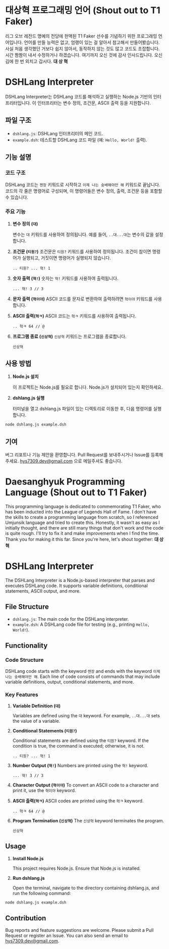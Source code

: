 # 대상혁 프로그래밍 언어 (Shout out to T1 Faker)

리그 오브 레전드 명예의 전당에 헌액된 T1 Faker 선수를 기념하기 위한 프로그래밍 언어입니다. 언어를 만들 능력은 없고, 엄랭이 있는 걸 알아서 참고해서 만들어봤습니다. 사실 처음 생각했던 거보다 쉽지 않아서, 동작하지 않는 것도 많고 코드도 조잡합니다. 시간 짬짬이 내서 수정하거나 하겠습니다. 여기까지 오신 것에 감사 인사드립니다. 오신 김에 한 번 외치고 갑시다. **대 상 혁** 

# DSHLang Interpreter

DSHLang Interpreter는 DSHLang 코드를 해석하고 실행하는 Node.js 기반의 인터프리터입니다. 이 인터프리터는 변수 정의, 조건문, ASCII 출력 등을 지원합니다.

## 파일 구조

- `dshlang.js`: DSHLang 인터프리터의 메인 코드.
- `example.dsh`: 테스트할 DSHLang 코드 파일 (예: `Hello, World!` 출력).

## 기능 설명

### 코드 구조

DSHLang 코드는 `젠장` 키워드로 시작하고 `이제 나는 숭배해야만 해` 키워드로 끝납니다. 코드의 각 줄은 명령어로 구성되며, 이 명령어들은 변수 정의, 출력, 조건문 등을 포함할 수 있습니다.

### 주요 기능

1. **변수 정의 (`대`)**

   변수는 `대` 키워드를 사용하여 정의됩니다. 예를 들어, `..대...대`는 변수의 값을 설정합니다.

2. **조건문 (`티원?`)**
  조건문은 `티원?` 키워드를 사용하여 정의됩니다. 조건이 참이면 명령어가 실행되고, 거짓이면 명령어가 실행되지 않습니다.
    ```dsh
    .. 티원? ... 혁! 1
    ```

3. **숫자 출력 (`혁!`)**
  숫자는 `혁!` 키워드를 사용하여 출력됩니다.
    ```dsh
    ... 혁! 3 // 3
    ```
4. **문자 출력 (`혁이야`)**
  ASCII 코드를 문자로 변환하여 출력하려면 `혁이야` 키워드를 사용합니다.
  
5. **ASCII 출력(`혁ㅋ`)**
  ASCII 코드는 `혁ㅋ` 키워드를 사용하여 출력됩니다.
    ```dsh
    .. 혁ㅋ 64 // @
    ```

6. **프로그램 종료 (`신상혁`)**
  `신상혁` 키워드는 프로그램을 종료합니다.

    ```dsh
    신상혁
    ```

## 사용 방법

1. **Node.js 설치**

   이 프로젝트는 Node.js를 필요로 합니다. Node.js가 설치되어 있는지 확인하세요.

2. **dshlang.js 실행**

   터미널을 열고 dshlang.js 파일이 있는 디렉토리로 이동한 후, 다음 명령어를 실행합니다.
  ```sh
  node dshlang.js example.dsh
  ```

## 기여

버그 리포트나 기능 제안을 환영합니다. Pull Request를 보내주시거나 Issue를 등록해주세요. hys7309.dev@gmail.com 으로 메일주셔도 좋습니다.

# Daesanghyuk Programming Language (Shout out to T1 Faker)

This programming language is dedicated to commemorating T1 Faker, who has been inducted into the League of Legends Hall of Fame. I don't have the skills to create a programming language from scratch, so I referenced Umjunsik language and tried to create this. Honestly, it wasn't as easy as I initially thought, and there are still many things that don't work and the code is quite rough. I'll try to fix it and make improvements when I find the time. Thank you for making it this far. Since you're here, let's shout together: **대 상 혁**

# DSHLang Interpreter

The DSHLang Interpreter is a Node.js-based interpreter that parses and executes DSHLang code. It supports variable definitions, conditional statements, ASCII output, and more.

## File Structure

- `dshlang.js`: The main code for the DSHLang interpreter.
- `example.dsh`: A DSHLang code file for testing (e.g., printing `Hello, World!`).

## Functionality

### Code Structure

DSHLang code starts with the keyword `젠장` and ends with the keyword `이제 나는 숭배해야만 해`. Each line of code consists of commands that may include variable definitions, output, conditional statements, and more.

### Key Features

1. **Variable Definition (`대`)**

   Variables are defined using the `대` keyword. For example, `..대...대` sets the value of a variable.

2. **Conditional Statements (`티원?`)**

   Conditional statements are defined using the `티원?` keyword. If the condition is true, the command is executed; otherwise, it is not.

   ```dsh
   .. 티원? ... 혁! 1
   ```

3. **Number Output (`혁!`)**
  Numbers are printed using the `혁!` keyword.
    ```dsh
    ... 혁! 3 // 3
    ```
4. **Character Output (`혁이야`)**
  To convert an ASCII code to a character and print it, use the `혁이야` keyword.
  
5. **ASCII 출력(`혁ㅋ`)**
  ASCII codes are printed using the `혁ㅋ` keyword.
    ```dsh
    .. 혁ㅋ 64 // @
    ```

6. **Program Termination (`신상혁`)**
  The `신상혁` keyword terminates the program.

    ```dsh
    신상혁
    ```

## Usage

1. **Install Node.js**

   This project requires Node.js. Ensure that Node.js is installed.

2. **Run dshlang.js**

   Open the terminal, navigate to the directory containing dshlang.js, and run the following command:
  ```sh
  node dshlang.js example.dsh
  ```

## Contribution

Bug reports and feature suggestions are welcome. Please submit a Pull Request or register an Issue. You can also send an email to hys7309.dev@gmail.com.

